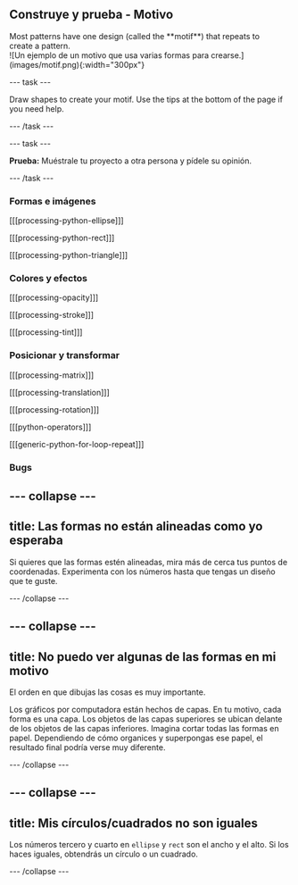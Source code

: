 ## Construye y prueba - Motivo

<div style="display: flex; flex-wrap: wrap">
<div style="flex-basis: 200px; flex-grow: 1; margin-right: 15px;">
Most patterns have one design (called the **motif**) that repeats to create a pattern. 
</div>
<div>
![Un ejemplo de un motivo que usa varias formas para crearse.](images/motif.png){:width="300px"}
</div>
</div>

--- task ---

Draw shapes to create your motif. Use the tips at the bottom of the page if you need help.

--- /task ---

--- task ---

**Prueba:** Muéstrale tu proyecto a otra persona y pídele su opinión.

--- /task ---

### Formas e imágenes

[[[processing-python-ellipse]]]

[[[processing-python-rect]]]

[[[processing-python-triangle]]]


### Colores y efectos

[[[processing-opacity]]]

[[[processing-stroke]]]

[[[processing-tint]]]

### Posicionar y transformar

[[[processing-matrix]]]

[[[processing-translation]]]

[[[processing-rotation]]]

[[[python-operators]]]

[[[generic-python-for-loop-repeat]]]

### Bugs

--- collapse ---
---
title: Las formas no están alineadas como yo esperaba
---

Si quieres que las formas estén alineadas, mira más de cerca tus puntos de coordenadas. Experimenta con los números hasta que tengas un diseño que te guste.

--- /collapse ---

--- collapse ---
---
title: No puedo ver algunas de las formas en mi motivo
---

El orden en que dibujas las cosas es muy importante.

Los gráficos por computadora están hechos de capas. En tu motivo, cada forma es una capa. Los objetos de las capas superiores se ubican delante de los objetos de las capas inferiores. Imagina cortar todas las formas en papel. Dependiendo de cómo organices y superpongas ese papel, el resultado final podría verse muy diferente.

--- /collapse ---

--- collapse ---
---
title: Mis círculos/cuadrados no son iguales
---

Los números tercero y cuarto en `ellipse` y `rect` son el ancho y el alto. Si los haces iguales, obtendrás un círculo o un cuadrado.

--- /collapse ---



